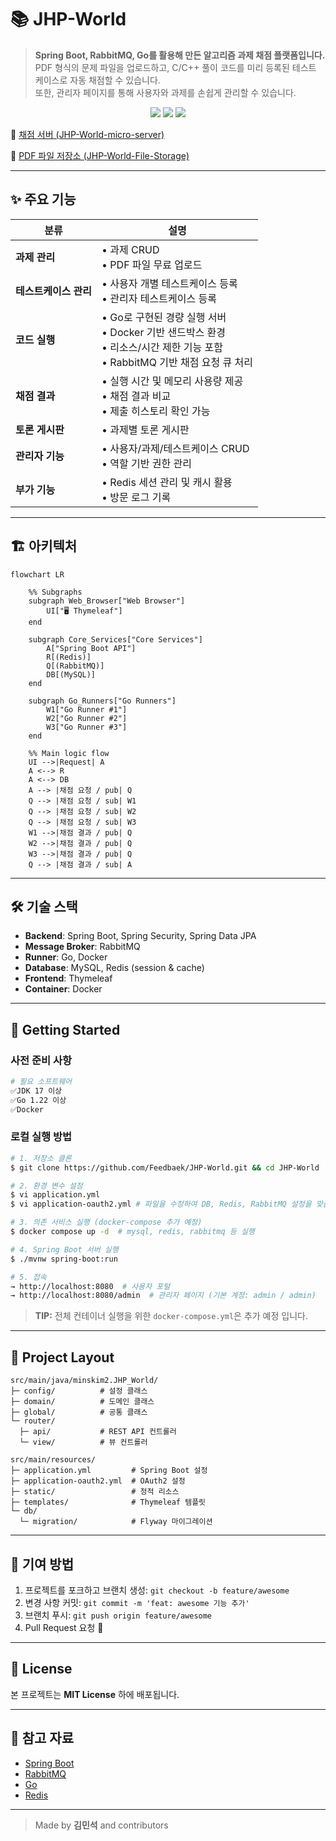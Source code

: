 # 📚 JHP-World

> **Spring Boot, RabbitMQ, Go를 활용해 만든 알고리즘 과제 채점 플랫폼입니다.**  
> PDF 형식의 문제 파일을 업로드하고, C/C++ 풀이 코드를 미리 등록된 테스트 케이스로 자동 채점할 수 있습니다.</br> 
> 또한, 관리자 페이지를 통해 사용자와 과제를 손쉽게 관리할 수 있습니다.


<p align="center">
  <img src="https://img.shields.io/badge/spring_boot-3.x-6DB33F" />
  <img src="https://img.shields.io/badge/go-1.22-00ADD8" />
  <img src="https://img.shields.io/badge/license-MIT-blue" />
</p>

🎈 [채점 서버 (JHP-World-micro-server)](https://github.com/Feedbaek/JHP-World-micro-server)

💽 [PDF 파일 저장소 (JHP-World-File-Storage)](https://github.com/Feedbaek/JHP-World-File-Storage/pull/1)

---

## ✨ 주요 기능

| 분류        | 설명                                                                                     |
|-----------|----------------------------------------------------------------------------------------|
| **과제 관리** | • 과제 CRUD <br>• PDF 파일 무료 업로드                                                          |
| **테스트케이스 관리** | • 사용자 개별 테스트케이스 등록 <br>• 관리자 테스트케이스 등록                                                 |
| **코드 실행** | • Go로 구현된 경량 실행 서버 <br>• Docker 기반 샌드박스 환경 <br>• 리소스/시간 제한 기능 포함 <br>• RabbitMQ 기반 채점 요청 큐 처리 |
| **채점 결과** | • 실행 시간 및 메모리 사용량 제공 <br>• 채점 결과 비교 <br>• 제출 히스토리 확인 가능                                |
| **토론 게시판** | • 과제별 토론 게시판                                                  |
| **관리자 기능** | • 사용자/과제/테스트케이스 CRUD <br>• 역할 기반 권한 관리                             |
| **부가 기능** | • Redis 세션 관리 및 캐시 활용 <br>• 방문 로그 기록                                           |

---

## 🏗️  아키텍처

```mermaid
flowchart LR

    %% Subgraphs
    subgraph Web_Browser["Web Browser"]
        UI["🖥️ Thymeleaf"]
    end

    subgraph Core_Services["Core Services"]
        A["Spring Boot API"]
        R[(Redis)]
        Q[(RabbitMQ)]
        DB[(MySQL)]
    end

    subgraph Go_Runners["Go Runners"]
        W1["Go Runner #1"]
        W2["Go Runner #2"]
        W3["Go Runner #3"]
    end

    %% Main logic flow
    UI -->|Request| A
    A <--> R
    A <--> DB
    A --> |채점 요청 / pub| Q
    Q --> |채점 요청 / sub| W1
    Q --> |채점 요청 / sub| W2
    Q --> |채점 요청 / sub| W3
    W1 -->|채점 결과 / pub| Q
    W2 -->|채점 결과 / pub| Q
    W3 -->|채점 결과 / pub| Q
    Q --> |채점 결과 / sub| A

```

---

## 🛠  기술 스택

* **Backend**: Spring Boot, Spring Security, Spring Data JPA
* **Message Broker**: RabbitMQ
* **Runner**: Go, Docker
* **Database**: MySQL, Redis (session & cache)
* **Frontend**: Thymeleaf
* **Container**: Docker

---

## 🚀  Getting Started

### 사전 준비 사항

```bash
# 필요 소프트웨어
✅JDK 17 이상
✅Go 1.22 이상
✅Docker
```

### 로컬 실행 방법

```bash
# 1. 저장소 클론
$ git clone https://github.com/Feedbaek/JHP-World.git && cd JHP-World

# 2. 환경 변수 설정
$ vi application.yml
$ vi application-oauth2.yml # 파일을 수정하여 DB, Redis, RabbitMQ 설정을 맞춤화합니다.

# 3. 의존 서비스 실행 (docker-compose 추가 예정)
$ docker compose up -d  # mysql, redis, rabbitmq 등 실행

# 4. Spring Boot 서버 실행
$ ./mvnw spring-boot:run

# 5. 접속
→ http://localhost:8080  # 사용자 포털
→ http://localhost:8080/admin  # 관리자 페이지 (기본 계정: admin / admin)
```

> **TIP:** 전체 컨테이너 실행을 위한 `docker-compose.yml`은 추가 예정 입니다.

---


## 📂  Project Layout

```text
src/main/java/minskim2.JHP_World/
├─ config/          # 설정 클래스
├─ domain/          # 도메인 클래스
├─ global/          # 공통 클래스
└─ router/       
  ├─ api/           # REST API 컨트롤러
  └─ view/          # 뷰 컨트롤러

src/main/resources/
├─ application.yml         # Spring Boot 설정
├─ application-oauth2.yml  # OAuth2 설정
├─ static/                 # 정적 리소스
├─ templates/              # Thymeleaf 템플릿
└─ db/
  └─ migration/            # Flyway 마이그레이션
```

---

## 🙌 기여 방법

1. 프로젝트를 포크하고 브랜치 생성: `git checkout -b feature/awesome`
2. 변경 사항 커밋: `git commit -m 'feat: awesome 기능 추가'`
3. 브랜치 푸시: `git push origin feature/awesome`
4. Pull Request 요청 🚀

---

## 📄  License

본 프로젝트는 **MIT License** 하에 배포됩니다.

---

## 🌟  참고 자료

- [Spring Boot](https://spring.io/projects/spring-boot)
- [RabbitMQ](https://www.rabbitmq.com/)
- [Go](https://go.dev/)
- [Redis](https://redis.io/)

---

> Made by **김민석** and contributors
